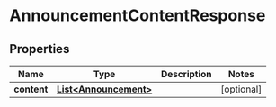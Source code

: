 

# AnnouncementContentResponse


## Properties

| Name | Type | Description | Notes |
|------------ | ------------- | ------------- | -------------|
|**content** | [**List&lt;Announcement&gt;**](Announcement.md) |  |  [optional] |



